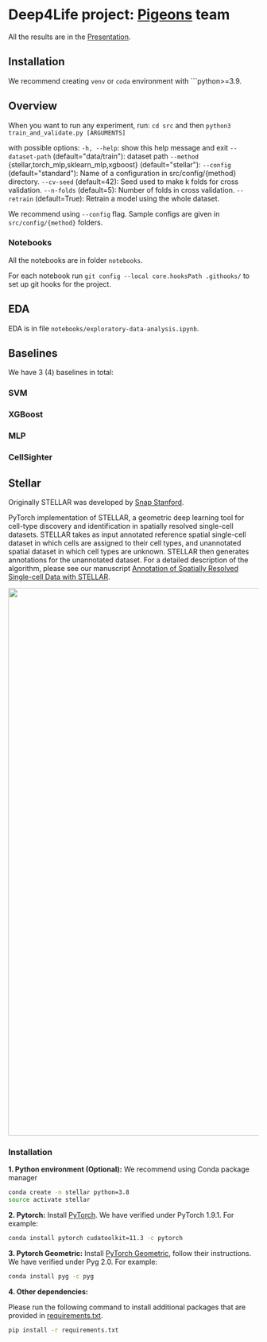 # Deep4Life project: [Pigeons](https://www.bbc.com/news/science-environment-34878151) team

All the results are in the [Presentation](https://docs.google.com/presentation/d/1VP0hD3Spl1-d2TDUZf92NAkSbDK-Y4ACYHqFUOCzhMk/edit?usp=sharing).

## Installation

We recommend creating ```venv``` or ```coda``` environment with ```python>=3.9.

## Overview
When you want to run any experiment, run:
```cd src```
and then
```python3 train_and_validate.py [ARGUMENTS]```

with possible options:
  ```-h, --help```: show this help message and exit
  ```--dataset-path``` (default="data/train"): dataset path
  ```--method``` {stellar,torch_mlp,sklearn_mlp,xgboost} (default="stellar"): 
  ```--config``` (default="standard"): Name of a configuration in src/config/{method} directory.
  ```--cv-seed``` (default=42): Seed used to make k folds for cross validation.
  ```--n-folds``` (default=5): Number of folds in cross validation.
  ```--retrain``` (default=True): Retrain a model using the whole dataset.


We recommend using ```--config``` flag. Sample configs are given in ```src/config/{method}``` folders.

### Notebooks
All the notebooks are in folder ```notebooks```. 

For each notebook run ```git config --local core.hooksPath .githooks/``` to set up git hooks for the project. 

## EDA

EDA is in file ```notebooks/exploratory-data-analysis.ipynb```.

## Baselines

We have 3 (4) baselines in total: 

### SVM

### XGBoost

### MLP

### CellSighter

## Stellar

Originally STELLAR was developed by [Snap Stanford](http://snap.stanford.edu/stellar).

PyTorch implementation of STELLAR, a geometric deep learning tool for cell-type discovery and identification in spatially resolved single-cell datasets. STELLAR takes as input annotated reference spatial single-cell dataset in which cells are assigned to their cell types, and unannotated spatial dataset in which cell types are unknown. STELLAR then generates annotations for the unannotated dataset. For a detailed description of the algorithm, please see our manuscript [Annotation of Spatially Resolved Single-cell Data with STELLAR](https://www.biorxiv.org/content/10.1101/2021.11.24.469947v2.full.pdf).


<p align="center">
<img src="https://github.com/snap-stanford/stellar/blob/main/images/stellar_overview.png" width="1100" align="center">
</p>

### Installation


**1. Python environment (Optional):**
We recommend using Conda package manager

```bash
conda create -n stellar python=3.8
source activate stellar
```

**2. Pytorch:**
Install [PyTorch](https://pytorch.org/). 
We have verified under PyTorch 1.9.1. For example:
```bash
conda install pytorch cudatoolkit=11.3 -c pytorch
```

**3. Pytorch Geometric:**
Install [PyTorch Geometric](https://pytorch-geometric.readthedocs.io/en/latest/notes/installation.html), 
follow their instructions. We have verified under Pyg 2.0. For example:
```bash
conda install pyg -c pyg
```

**4. Other dependencies:**

Please run the following command to install additional packages that are provided in [requirements.txt](https://github.com/snap-stanford/stellar/blob/main/requirements.txt).
```bash
pip install -r requirements.txt
```




